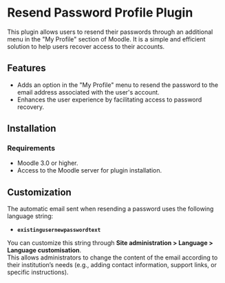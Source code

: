 # Resend Password Profile Plugin

This plugin allows users to resend their passwords through an additional menu in the "My Profile" section of Moodle. It is a simple and efficient solution to help users recover access to their accounts.

## Features

- Adds an option in the "My Profile" menu to resend the password to the email address associated with the user's account.
- Enhances the user experience by facilitating access to password recovery.

## Installation

### Requirements

- Moodle 3.0 or higher.
- Access to the Moodle server for plugin installation.

## Customization

The automatic email sent when resending a password uses the following language string:

- **`existingusernewpasswordtext`**

You can customize this string through **Site administration > Language > Language customisation**.  
This allows administrators to change the content of the email according to their institution’s needs (e.g., adding contact information, support links, or specific instructions).
